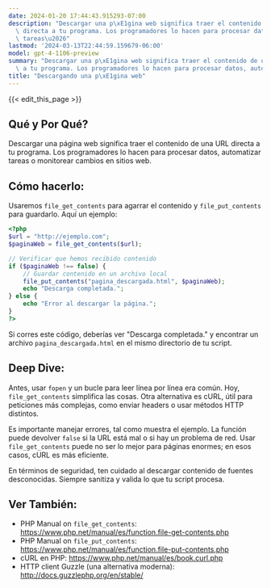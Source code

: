 ```yaml
---
date: 2024-01-20 17:44:43.915293-07:00
description: "Descargar una p\xE1gina web significa traer el contenido de una URL\
  \ directa a tu programa. Los programadores lo hacen para procesar datos, automatizar\
  \ tareas\u2026"
lastmod: '2024-03-13T22:44:59.159679-06:00'
model: gpt-4-1106-preview
summary: "Descargar una p\xE1gina web significa traer el contenido de una URL directa\
  \ a tu programa. Los programadores lo hacen para procesar datos, automatizar tareas\u2026"
title: "Descargando una p\xE1gina web"
---
```


{{< edit_this_page >}}

## Qué y Por Qué?
Descargar una página web significa traer el contenido de una URL directa a tu programa. Los programadores lo hacen para procesar datos, automatizar tareas o monitorear cambios en sitios web.

## Cómo hacerlo:
Usaremos `file_get_contents` para agarrar el contenido y `file_put_contents` para guardarlo. Aquí un ejemplo:

```PHP
<?php
$url = "http://ejemplo.com";
$paginaWeb = file_get_contents($url);

// Verificar que hemos recibido contenido
if ($paginaWeb !== false) {
    // Guardar contenido en un archivo local
    file_put_contents("pagina_descargada.html", $paginaWeb);
    echo "Descarga completada.";
} else {
    echo "Error al descargar la página.";
}
?>
```
Si corres este código, deberías ver "Descarga completada." y encontrar un archivo `pagina_descargada.html` en el mismo directorio de tu script.

## Deep Dive:
Antes, usar `fopen` y un bucle para leer línea por línea era común. Hoy, `file_get_contents` simplifica las cosas. Otra alternativa es cURL, útil para peticiones más complejas, como enviar headers o usar métodos HTTP distintos.

Es importante manejar errores, tal como muestra el ejemplo. La función puede devolver `false` si la URL está mal o si hay un problema de red. Usar `file_get_contents` puede no ser lo mejor para páginas enormes; en esos casos, cURL es más eficiente.

En términos de seguridad, ten cuidado al descargar contenido de fuentes desconocidas. Siempre sanitiza y valida lo que tu script procesa.

## Ver También:
- PHP Manual on `file_get_contents`: https://www.php.net/manual/es/function.file-get-contents.php
- PHP Manual on `file_put_contents`: https://www.php.net/manual/es/function.file-put-contents.php
- cURL en PHP: https://www.php.net/manual/es/book.curl.php
- HTTP client Guzzle (una alternativa moderna): http://docs.guzzlephp.org/en/stable/
